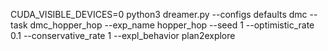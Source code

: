 CUDA_VISIBLE_DEVICES=0 python3 dreamer.py --configs defaults dmc --task dmc_hopper_hop --exp_name hopper_hop --seed 1 --optimistic_rate 0.1 --conservative_rate 1 --expl_behavior plan2explore

